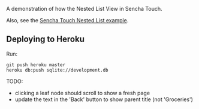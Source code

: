 A demonstration of how the Nested List View in Sencha Touch.

Also, see the [Sencha Touch Nested List example][eg].

## Deploying to Heroku ##

Run:

    git push heroku master
    heroku db:push sqlite://development.db

TODO:

* clicking a leaf node should scroll to show a fresh page
* update the text in the 'Back' button to show parent title (not 'Groceries')

[eg]: http://dev.sencha.com/deploy/touch/examples/nestedlist/
